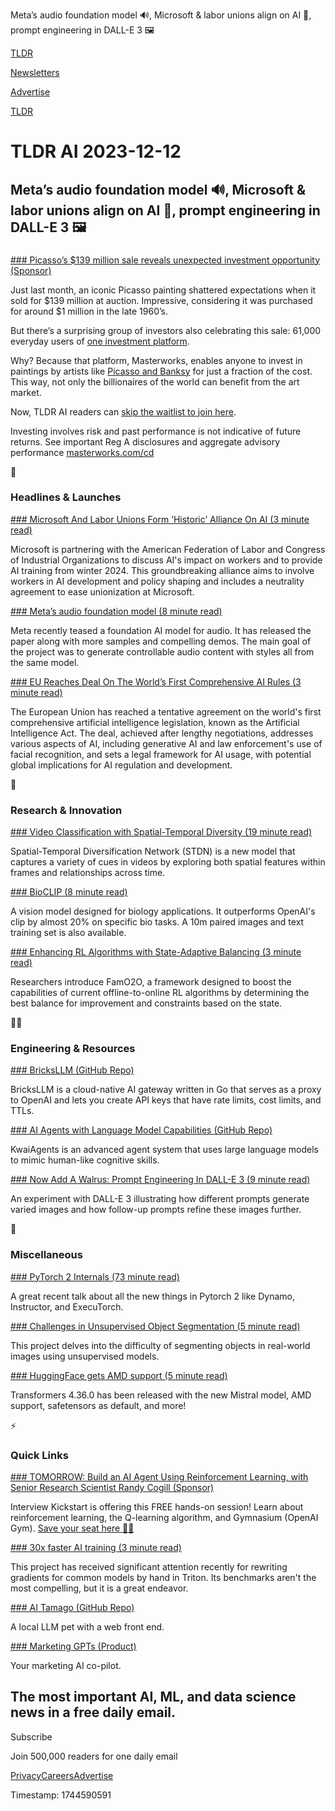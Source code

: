 Meta’s audio foundation model 🔊, Microsoft & labor unions align on AI 🤝, prompt engineering in DALL-E 3 🖼️

[TLDR](/)

[Newsletters](/newsletters)

[Advertise](https://advertise.tldr.tech/)

[TLDR](/)

# TLDR AI 2023-12-12

## Meta’s audio foundation model 🔊, Microsoft & labor unions align on AI 🤝, prompt engineering in DALL-E 3 🖼️

### 

[### Picasso’s $139 million sale reveals unexpected investment opportunity (Sponsor)](https://www.masterworks.com?utm_source=tldrai&amp;utm_medium=newsletter&amp;utm_campaign=12-12-23&amp;utm_term=TLDR+AI+Subscribers+&amp;utm_content=landing_exp)

Just last month, an iconic Picasso painting shattered expectations when it sold for $139 million at auction. Impressive, considering it was purchased for around $1 million in the late 1960’s.

But there’s a surprising group of investors also celebrating this sale: 61,000 everyday users of [one investment platform](https://www.masterworks.com?utm_source=tldrai&utm_medium=newsletter&utm_campaign=12-12-23&utm_term=TLDR+AI+Subscribers+&utm_content=landing_exp).

Why? Because that platform, Masterworks, enables anyone to invest in paintings by artists like [Picasso and Banksy](https://www.masterworks.com?utm_source=tldrai&utm_medium=newsletter&utm_campaign=12-12-23&utm_term=TLDR+AI+Subscribers+&utm_content=landing_exp) for just a fraction of the cost. This way, not only the billionaires of the world can benefit from the art market.

Now, TLDR AI readers can [skip the waitlist to join here](https://www.masterworks.com?utm_source=tldrai&utm_medium=newsletter&utm_campaign=12-12-23&utm_term=TLDR+AI+Subscribers+&utm_content=landing_exp).

Investing involves risk and past performance is not indicative of future returns. See important Reg A disclosures and aggregate advisory performance [masterworks.com/cd](http://masterworks.com/cd)

🚀

### Headlines & Launches

[### Microsoft And Labor Unions Form ‘Historic’ Alliance On AI (3 minute read)](https://finance.yahoo.com/news/microsoft-labor-unions-form-historic-142333100.html?utm_source=tldrai)

Microsoft is partnering with the American Federation of Labor and Congress of Industrial Organizations to discuss AI's impact on workers and to provide AI training from winter 2024. This groundbreaking alliance aims to involve workers in AI development and policy shaping and includes a neutrality agreement to ease unionization at Microsoft.

[### Meta’s audio foundation model (8 minute read)](https://ai.meta.com/research/publications/audiobox-unified-audio-generation-with-natural-language-prompts/?utm_source=tldrai)

Meta recently teased a foundation AI model for audio. It has released the paper along with more samples and compelling demos. The main goal of the project was to generate controllable audio content with styles all from the same model.

[### EU Reaches Deal On The World’s First Comprehensive AI Rules (3 minute read)](https://apnews.com/article/ai-act-europe-regulation-59466a4d8fd3597b04542ef25831322c?utm_source=tldrai)

The European Union has reached a tentative agreement on the world's first comprehensive artificial intelligence legislation, known as the Artificial Intelligence Act. The deal, achieved after lengthy negotiations, addresses various aspects of AI, including generative AI and law enforcement's use of facial recognition, and sets a legal framework for AI usage, with potential global implications for AI regulation and development.

🧠

### Research & Innovation

[### Video Classification with Spatial-Temporal Diversity (19 minute read)](https://arxiv.org/abs/2310.17942v1?utm_source=tldrai)

Spatial-Temporal Diversification Network (STDN) is a new model that captures a variety of cues in videos by exploring both spatial features within frames and relationships across time.

[### BioCLIP (8 minute read)](https://imageomics.github.io/bioclip/?utm_source=tldrai)

A vision model designed for biology applications. It outperforms OpenAI's clip by almost 20% on specific bio tasks. A 10m paired images and text training set is also available.

[### Enhancing RL Algorithms with State-Adaptive Balancing (3 minute read)](https://shenzhi-wang.github.io/NIPS_FamO2O?utm_source=tldrai)

Researchers introduce FamO2O, a framework designed to boost the capabilities of current offline-to-online RL algorithms by determining the best balance for improvement and constraints based on the state.

👨‍💻

### Engineering & Resources

[### BricksLLM (GitHub Repo)](https://github.com/bricks-cloud/BricksLLM?utm_source=tldrai)

BricksLLM is a cloud-native AI gateway written in Go that serves as a proxy to OpenAI and lets you create API keys that have rate limits, cost limits, and TTLs.

[### AI Agents with Language Model Capabilities (GitHub Repo)](https://github.com/kwaikeg/kwaiagents?utm_source=tldrai)

KwaiAgents is an advanced agent system that uses large language models to mimic human-like cognitive skills.

[### Now Add A Walrus: Prompt Engineering In DALL-E 3 (9 minute read)](https://simonwillison.net/2023/Oct/26/add-a-walrus?utm_source=tldrai)

An experiment with DALL-E 3 illustrating how different prompts generate varied images and how follow-up prompts refine these images further.

🎁

### Miscellaneous

[### PyTorch 2 Internals (73 minute read)](https://www.slideshare.net/perone/pytorch-2-internals?utm_source=tldrai)

A great recent talk about all the new things in Pytorch 2 like Dynamo, Instructor, and ExecuTorch.

[### Challenges in Unsupervised Object Segmentation (5 minute read)](https://vlar-group.github.io/UnsupObjSeg.html?utm_source=tldrai)

This project delves into the difficulty of segmenting objects in real-world images using unsupervised models.

[### HuggingFace gets AMD support (5 minute read)](https://github.com/huggingface/transformers/releases/tag/v4.36.0?utm_source=tldrai)

Transformers 4.36.0 has been released with the new Mistral model, AMD support, safetensors as default, and more!

⚡️

### Quick Links

[### TOMORROW: Build an AI Agent Using Reinforcement Learning, with Senior Research Scientist Randy Cogill (Sponsor)](https://learn.interviewkickstart.com/career-session-webinar-registration?webinartype=Career_Session&amp;event=Decoding%20AI:%20A%20Step-By-Step%20Guide%20To%20Your%20First%20AI%20Agent%20Using%20Reinforcement%20Learning&amp;utm_source=tldr&amp;utm_camapign=upsights_tldr_dec)

Interview Kickstart is offering this FREE hands-on session! Learn about reinforcement learning, the Q-learning algorithm, and Gymnasium (OpenAI Gym). [Save your seat here 🙋‍♀️](https://learn.interviewkickstart.com/career-session-webinar-registration?webinartype=Career_Session&event=Decoding%20AI:%20A%20Step-By-Step%20Guide%20To%20Your%20First%20AI%20Agent%20Using%20Reinforcement%20Learning&utm_source=tldr&utm_camapign=upsights_tldr_dec)

[### 30x faster AI training (3 minute read)](https://unsloth.ai/introducing?utm_source=tldrai)

This project has received significant attention recently for rewriting gradients for common models by hand in Triton. Its benchmarks aren't the most compelling, but it is a great endeavor.

[### AI Tamago (GitHub Repo)](https://github.com/ykhli/AI-tamago?utm_source=tldrai)

A local LLM pet with a web front end.

[### Marketing GPTs (Product)](https://www.adsby.co/marketing-gpts?utm_source=tldrai)

Your marketing AI co-pilot.

## The most important AI, ML, and data science news in a free daily email.

Subscribe

Join 500,000 readers for one daily email

[Privacy](/privacy)[Careers](https://jobs.ashbyhq.com/tldr.tech)[Advertise](/ai/advertise)

Timestamp: 1744590591